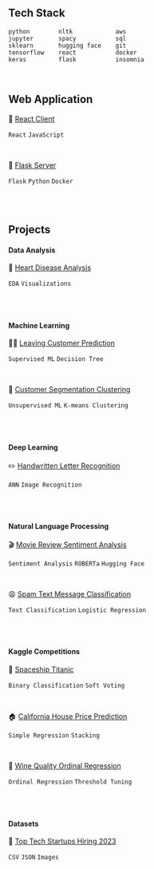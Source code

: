 ## Tech Stack

```
python        nltk            aws
jupyter       spacy           sql
sklearn       hugging face    git
tensorflow    react           docker
keras         flask           insomnia
```

<br>

## Web Application

🧰 [React Client](https://github.com/chickooooo/client)

`React` `JavaScript`

<br>

💾 [Flask Server](https://github.com/chickooooo/server)

`Flask` `Python` `Docker`

<br>
<br>

## Projects

#### Data Analysis
💊 [Heart Disease Analysis](https://github.com/chickooooo/heart_disease_analysis)

`EDA` `Visualizations`

<br>
<br>

#### Machine Learning

🏃‍♂️ [Leaving Customer Prediction](https://github.com/chickooooo/leaving_customer)<br>

`Supervised ML` `Decision Tree`

<br>

🛒 [Customer Segmentation Clustering](https://github.com/chickooooo/customer_segmentation)

`Unsupervised ML` `K-means Clustering`

<br>
<br>

#### Deep Learning

✏️ [Handwritten Letter Recognition](https://github.com/chickooooo/handwritten_letter_recognition)

`ANN` `Image Recognition`

<br>
<br>

#### Natural Language Processing

🎬 [Movie Review Sentiment Analysis](https://github.com/chickooooo/movie_review_sentiment_analysis)

`Sentiment Analysis` `ROBERTa` `Hugging Face`

<br>

😩 [Spam Text Message Classification](https://github.com/chickooooo/spam_message_classification)

`Text Classification` `Logistic Regression`

<br>
<br>

#### Kaggle Competitions

🚀 [Spaceship Titanic](https://github.com/chickooooo/space_titanic_2)

`Binary Classification` `Soft Voting`

<br>

🏠 [California House Price Prediction](https://github.com/chickooooo/california_housing_2)

`Simple Regression` `Stacking`

<br>

🍷 [Wine Quality Ordinal Regression](https://github.com/chickooooo/wine_quality)

`Ordinal Regression` `Threshold Tuning`

<br>
<br>

#### Datasets

🦄 [Top Tech Startups Hiring 2023](https://github.com/chickooooo/top_tech_startups_hiring)

`CSV` `JSON` `Images`

